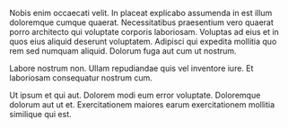 Nobis enim occaecati velit. In placeat explicabo assumenda in est illum doloremque cumque quaerat. Necessitatibus praesentium vero quaerat porro architecto qui voluptate corporis laboriosam. Voluptas ad eius et in quos eius aliquid deserunt voluptatem. Adipisci qui expedita mollitia quo rem sed numquam aliquid. Dolorum fuga aut cum ut nostrum.
 Labore nostrum non. Ullam repudiandae quis vel inventore iure. Et laboriosam consequatur nostrum cum.
 Ut ipsum et qui aut. Dolorem modi eum error voluptate. Doloremque dolorum aut ut et. Exercitationem maiores earum exercitationem mollitia similique qui est.